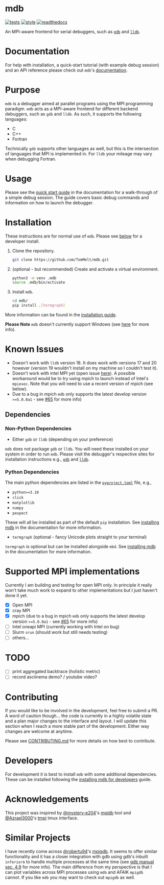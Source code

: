 # mdb

[![tests](https://github.com/TomMelt/mdb/actions/workflows/tests.yml/badge.svg)](https://github.com/TomMelt/mdb/actions/workflows/tests.yml)
[![style](https://github.com/TomMelt/mdb/actions/workflows/code-validation.yml/badge.svg?branch=main)](https://github.com/TomMelt/mdb/actions/workflows/code-validation.yml)
[![readthedocs](https://readthedocs.org/projects/mdb/badge/?version=latest)](https://mdb.readthedocs.io/en/latest/?badge=latest)

An MPI-aware frontend for serial debuggers, such as [`gdb`](https://www.sourceware.org/gdb/) and [`lldb`](https://lldb.llvm.org).

# Documentation

For help with installation, a quick-start tutorial (with example debug session) and an API reference please check out `mdb`'s
[documentation](https://mdb.readthedocs.io/en/latest/).

# Purpose

`mdb` is a debugger aimed at parallel programs using the MPI programming paradigm. `mdb` acts as a MPI-aware frontend for
different backend debuggers, such as `gdb` and `lldb`. As such, it supports the following languages:

* C
* C++
* Fortran

Technically `gdb` supports other languages as well, but this is the intersection of languages that MPI is implemented in. For
`lldb` your mileage may vary when debugging Fortran.

# Usage

Please see the [quick start guide](https://mdb.readthedocs.io/en/latest/quick-start.html#quick-start) in the documentation for a
walk-through of a simple debug session. The guide covers basic debug commands and information on how to launch the debugger.

# Installation

These instructions are for normal use of `mdb`. Please see [below](#Developers) for a developer install.

1. Clone the repository.

    ```bash
    git clone https://github.com/TomMelt/mdb.git
    ```

2. (optional - but recommended) Create and activate a virtual environment.

    ```bash
    python3 -m venv .mdb
    source .mdb/bin/activate
    ```

3. Install `mdb`.

    ```bash
    cd mdb/
    pip install .[termgraph]
    ```

More information can be found in the [installation
guide](https://mdb.readthedocs.io/en/latest/installation.html#installing-mdb).

**Please Note** `mdb` doesn't currently support Windows (see
[here](https://mdb.readthedocs.io/en/latest/installation.html#windows-support) for more info).

# Known Issues

* Doesn't work with `lldb` version 18. It does work with versions 17 and 20 however (version 19 wouldn't install on my machine so
  I couldn't test it).
* Doesn't work with intel MPI yet (open issue
  [here](https://community.intel.com/t5/Intel-MPI-Library/Issue-when-using-intel-MPI-through-my-debugger-mdb/m-p/1663320#M12060)).
  A possible workaround would be to try using mpich to launch instead of Intel's `mpiexec`. Note that you will need to use a
  recent version of mpich (see below).
* Due to a bug in mpich `mdb` only supports the latest develop version `>=5.0.0a1` - see [#65](https://github.com/TomMelt/mdb/issues/65) for more info)

## Dependencies

### Non-Python Dependencies

* Either `gdb` or `lldb` (depending on your preference)

`mdb` does not package `gdb` or `lldb`. You will need these installed on your system in order to run `mdb`. Please visit
the debugger's respective sites for installation instructions e.g., [`gdb`](https://sourceware.org/gdb/) and
[`lldb`](https://lldb.llvm.org/resources/build.html).

### Python Dependencies

The main python dependencies are listed in the [`pyproject.toml`](pyproject.toml) file, e.g.,

* `python>=3.10`
* `click`
* `matplotlib`
* `numpy`
* `pexpect`

These will all be installed as part of the default `pip` installation. See [installing
mdb](https://mdb.readthedocs.io/en/latest/installation.html#installing-mdb) in the documentation for more information.

* `termgraph` (optional - fancy Unicode plots straight to your terminal)

`termgraph` is optional but can be installed alongside `mbd`. See [installing
mdb](https://mdb.readthedocs.io/en/latest/installation.html#installing-mdb) in the documentation for more information.

# Supported MPI implementations

Currently I am building and testing for open MPI only. In principle it really won't take much work to expand to other
implementations but I just haven't done it yet.

- [x] Open MPI
- [x] cray MPI
- [x] mpich (due to a bug in mpich `mdb` only supports the latest develop version `>=5.0.0a1` - see
  [#65](https://github.com/TomMelt/mdb/issues/65) for more info)
- [ ] Intel oneapi MPI (currently working with Intel on bug)
- [ ] Slurm `srun` (should work but still needs testing)
- [ ] others...

# TODO

- [ ] print aggregated backtrace (holistic metric)
- [ ] record asciinema demo? / youtube video?

# Contributing

If you would like to be involved in the development, feel free to submit a PR. A word of caution though... the code is currently
in a highly volatile state and a plan major changes to the interface and layout. I will update this section when I reach a more
stable part of the development. Either way changes are welcome at anytime.

Please see [CONTRIBUTING.md](CONTRIBUTING.md) for more details on how best to contribute.

# Developers

For development it is best to install `mdb` with some additional dependencies. These can be installed following the [installing
mdb for developers](https://mdb.readthedocs.io/en/latest/installation.html#for-developers) guide.

# Acknowledgements

This project was inspired by [@mystery-e204](https://github.com/mystery-e204)'s [mpidb](https://github.com/mystery-e204/mpidb)
tool and [@Azrael3000](https://github.com/Azrael3000)'s [tmpi](https://github.com/Azrael3000/tmpi) tmux interface.

# Similar Projects

I have recently come across [@robertu94](https://github.com/robertu94)'s [mpigdb](https://github.com/robertu94/mpigdb). It
seems to offer similar functionality
and it has a closer integration with gdb using gdb's inbuilt `inferior`s to handle multiple processes at the same time (see
[gdb manual sec. 4.9](https://sourceware.org/gdb/current/onlinedocs/gdb.html/Inferiors-Connections-and-Programs.html#Inferiors-Connections-and-Programs)
for more info). The main difference from my perspective is that I can plot variables across MPI processes using `mdb` and AFAIK
`mpigdb` cannot. If you like `mdb` you may want to check out `mpigdb` as well.

